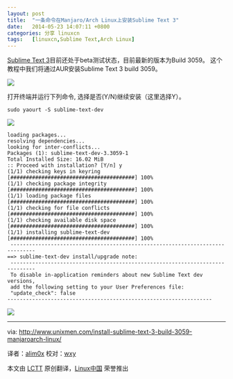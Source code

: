 ```yaml
---
layout: post
title:	"一条命令在Manjaro/Arch Linux上安装Sublime Text 3"
date:	2014-05-23 14:07:11 +0800 
categories:	分享 linuxcn 
tags:	[linuxcn,Sublime Text,Arch Linux]
---
```



[Sublime Text 3](http://www.sublimetext.com/3)目前还处于beta测试状态，目前最新的版本为Build 3059。 这个教程中我们将通过AUR安装Sublime Text 3 build 3059。


![](/Asserts/Images//attachment/album/201405/23/140713qs0jssqk707o31h1.png)


打开终端并运行下列命令, 选择是否(Y/N)继续安装（这里选择Y）。



```
sudo yaourt -S sublime-text-dev

```

![](/Asserts/Images//attachment/album/201405/23/140715hgl1lcebt2s34ugl.png)



```
loading packages...
resolving dependencies...
looking for inter-conflicts...
Packages (1): sublime-text-dev-3.3059-1
Total Installed Size: 16.02 MiB
:: Proceed with installation? [Y/n] y
(1/1) checking keys in keyring           [########################################] 100%
(1/1) checking package integrity         [########################################] 100%
(1/1) loading package files              [########################################] 100%
(1/1) checking for file conflicts        [########################################] 100%
(1/1) checking available disk space      [########################################] 100%
(1/1) installing sublime-text-dev        [########################################] 100%
 ------------------------------------------------------------------------------
==> sublime-text-dev install/upgrade note:
 ------------------------------------------------------------------------------
 To disable in-application reminders about new Sublime Text dev versions,
 add the following setting to your User Preferences file:
 "update_check": false
------------------------------------------------------------------

```

![](/Asserts/Images//attachment/album/201405/23/140717g17ldii31f6i286i.png)




---


via: <http://www.unixmen.com/install-sublime-text-3-build-3059-manjaroarch-linux/>


译者：[alim0x](https://github.com/alim0x) 校对：[wxy](https://github.com/wxy)


本文由 [LCTT](https://github.com/LCTT/TranslateProject) 原创翻译，[Linux中国](http://linux.cn/) 荣誉推出
